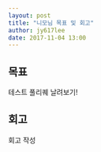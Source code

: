 ```yaml
---
layout: post
title: "니모님 목표 및 회고"
author: jy617lee
date: 2017-11-04 13:00
---
```


## 목표
테스트 풀리퀘 날려보기! 

## 회고
회고 작성
